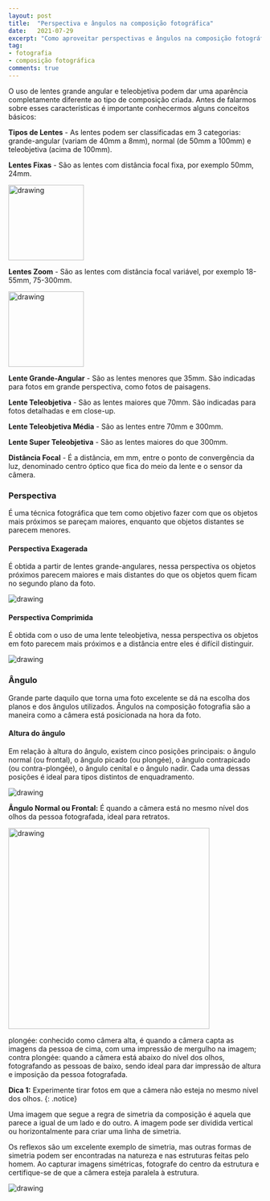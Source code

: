 ```yaml
---
layout: post
title:  "Perspectiva e ângulos na composição fotográfica"
date:   2021-07-29
excerpt: "Como aproveitar perspectivas e ângulos na composição fotográfica"
tag:
- fotografia
- composição fotográfica
comments: true
---
```

O uso de lentes grande angular e teleobjetiva podem dar uma aparência completamente diferente ao tipo de composição criada. Antes de falarmos sobre esses características é importante conhecermos alguns conceitos básicos:

**Tipos de Lentes** - As lentes podem ser classificadas em 3 categorias: grande-angular (variam de 40mm a 8mm), normal (de 50mm a 100mm) e teleobjetiva (acima de 100mm).

**Lentes Fixas** - São as lentes com distância focal fixa, por exemplo 50mm, 24mm.

<img src="https://i.imgur.com/rHYZ66K.png" alt="drawing" style="width:150px;"/>

**Lentes Zoom** - São as lentes com distância focal variável, por exemplo 18-55mm, 75-300mm.

<img src="https://i.imgur.com/WEZHqz0.png" alt="drawing" style="width:150px;"/>

**Lente Grande-Angular** - São as lentes menores que 35mm. São indicadas para fotos em grande perspectiva, como fotos de paisagens.

**Lente Teleobjetiva** - São as lentes maiores que 70mm. São indicadas para fotos detalhadas e em close-up.

**Lente Teleobjetiva Média** - São as lentes entre 70mm e 300mm.

**Lente Super Teleobjetiva** - São as lentes maiores do que 300mm.

**Distância Focal** - É a distância, em mm, entre o ponto de convergência da luz, denominado centro óptico  que fica do meio da lente e o sensor da câmera.

### Perspectiva
É uma técnica fotográfica que tem como objetivo fazer com que os objetos mais próximos se pareçam maiores, enquanto
que objetos distantes se parecem menores.

#### Perspectiva Exagerada
É obtida a partir de lentes grande-angulares, nessa perspectiva os objetos próximos parecem maiores e mais distantes do que os objetos quem ficam no segundo plano da foto.

<img src="https://i.imgur.com/RA415S1.png" alt="drawing" style="length:400px;"/>

#### Perspectiva Comprimida
É obtida com o uso de uma lente teleobjetiva, nessa perspectiva os objetos em foto parecem mais próximos e a distância entre eles é difícil distinguir.

<img src="https://i.imgur.com/kAXhQXy.png" alt="drawing" style="length:400px;"/>

### Ângulo
Grande parte daquilo que torna uma foto excelente se dá na escolha dos planos e dos ângulos utilizados. Ângulos na composição fotografia são a maneira como a câmera está posicionada na hora da foto.

#### Altura do ângulo
Em relação à altura do ângulo, existem cinco posições principais: o ângulo normal (ou frontal), o ângulo picado (ou plongée), o ângulo contrapicado (ou contra-plongée), o ângulo cenital e o ângulo nadir. Cada uma dessas posições é ideal para tipos distintos de enquadramento.

<img src="https://i.imgur.com/DgU9q4K.png" alt="drawing" style="length:400px;"/>

**Ângulo Normal ou Frontal:** É quando a câmera está no mesmo nível dos olhos da pessoa fotografada, ideal para retratos.

<img src="https://i.imgur.com/UVFctAz.png" alt="drawing" style="width:400px;"/>

plongée: conhecido como câmera alta, é quando a câmera capta as imagens da pessoa de cima, com uma  impressão de mergulho na imagem;
contra plongée: quando a câmera está abaixo do nível dos olhos, fotografando as pessoas de baixo, sendo ideal para dar impressão de altura e imposição da pessoa fotografada.

**Dica 1:** Experimente tirar fotos em que a câmera não esteja no mesmo nível dos olhos.
{: .notice}

Uma imagem que segue a regra de simetria da composição é aquela que parece a igual de um lado e do outro. A imagem pode ser dividida vertical ou horizontalmente para criar uma linha de simetria.

Os reflexos são um excelente exemplo de simetria, mas outras formas de simetria podem ser encontradas na natureza e nas estruturas feitas pelo homem. Ao capturar imagens simétricas, fotografe do centro da estrutura e certifique-se de que a câmera esteja paralela à estrutura.

<img src="https://i.imgur.com/8HNhUu7.png" alt="drawing" style="length:500px;"/>
